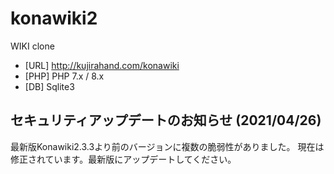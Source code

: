 konawiki2
=========

WIKI clone 

- [URL] http://kujirahand.com/konawiki
- [PHP] PHP 7.x / 8.x
- [DB]  Sqlite3


## セキュリティアップデートのお知らせ (2021/04/26)

最新版Konawiki2.3.3より前のバージョンに複数の脆弱性がありました。
現在は修正されています。最新版にアップデートしてください。
 
 
